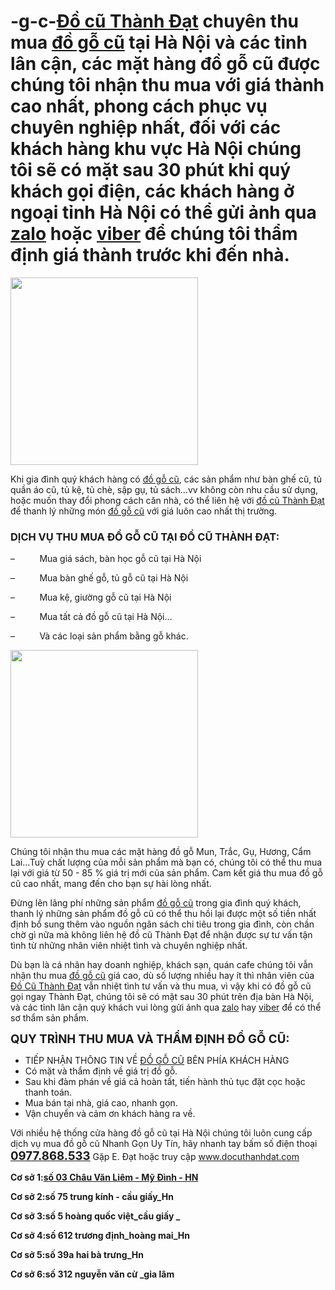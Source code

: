 # -g-c-<strong><a href="http://www.docuthanhdat.com">Đồ cũ Thành Đạt</a></strong> chuyên thu mua <a href="http://www.docuthanhdat.com/mua-ban-thanh-ly-do-go-cu-tai-ha-noi.html">đồ gỗ cũ</a> tại Hà Nội và các tỉnh lân cận, các mặt hàng đồ gỗ cũ được chúng tôi nhận thu mua với giá thành cao nhất, phong cách phục vụ chuyên nghiệp nhất, đối với các khách hàng khu vực Hà Nội chúng tôi sẽ có mặt sau 30 phút khi quý khách gọi điện, các khách hàng ở ngoại tỉnh Hà Nội có thể gửi ảnh qua <a href="tel:0977868533">zalo</a> hoặc <a href="tel:0977868533">viber</a> để chúng tôi thẩm định giá thành trước khi đến nhà.

<a href="http://www.docuthanhdat.com/wp-content/uploads/2017/11/20171030_150455.jpg"><img class="size-full wp-image-1062 aligncenter" src="http://www.docuthanhdat.com/wp-content/uploads/2017/11/20171030_150455.jpg" alt="" width="300" height="300" /></a>

Khi gia đình quý khách hàng có <a href="http://www.docuthanhdat.com/mua-do-go-cu-tai-ha-noi.html">đồ gỗ cũ</a>, các sản phẩm như bàn ghế cũ, tủ quần áo cũ, tủ kệ, tủ chè, sập gụ, tủ sách...vv không còn nhu cầu sử dụng, hoặc muốn thay đổi phong cách căn nhà, có thể liên hệ với <a href="http://www.docuthanhdat.com">đồ cũ Thành Đạt</a> để thanh lý những món <a href="http://www.docuthanhdat.com/mua-do-go-cu-mua-do-go-gia-co.html">đồ gỗ cũ</a> với giá luôn cao nhất thị trường.
<h3><strong>DỊCH VỤ THU MUA ĐỒ GỖ CŨ TẠI ĐỒ CŨ THÀNH ĐẠT:</strong></h3>
–          Mua giá sách, bàn học gỗ cũ tại Hà Nội

–          Mua bàn ghế gỗ, tủ gỗ cũ tại Hà Nội

–          Mua kệ, giường gỗ cũ tại Hà Nội

–          Mua tất cả đồ gỗ cũ tại Hà Nội…

–          Và các loại sản phẩm bằng gỗ khác.

<a href="http://www.docuthanhdat.com/wp-content/uploads/2017/11/FB_IMG_1510152477737.jpg"><img class="size-full wp-image-1064 aligncenter" src="http://www.docuthanhdat.com/wp-content/uploads/2017/11/FB_IMG_1510152477737.jpg" alt="" width="300" height="300" /></a>

Chúng tôi nhận thu mua các mặt hàng đồ gỗ Mun, Trắc, Gụ, Hương, Cẩm Lai...Tuỳ chất lượng của mỗi sản phẩm mà bạn có, chúng tôi có thể thu mua lại với giá từ 50 - 85 % giá trị mới của sản phẩm. Cam kết giá thu mua đồ gỗ cũ cao nhất, mang đến cho bạn sự hài lòng nhất.

Đừng lên lãng phí những sản phẩm <a href="https://github.com/docuthanhdat/mua-ban-do-go-cu-">đồ gỗ cũ</a> trong gia đình quý khách, thanh lý những sản phẩm đồ gỗ cũ có thể thu hồi lại được một số tiền nhất định bổ sung thêm vào nguồn ngân sách chi tiêu trong gia đình, còn chần chờ gì nữa mà không liên hệ đồ cũ Thành Đạt để nhận được sự tư vấn tận tình từ những nhân viên nhiệt tình và chuyên nghiệp nhất.

Dù bạn là cá nhân hay doanh nghiệp, khách sạn, quán cafe chúng tôi vẫn nhận thu mua <a href="https://github.com/docuthanhdat/mua-ban-do-go-cu-">đồ gỗ cũ</a> giá cao, dù số lượng nhiều hay ít thì nhân viên của <a href="http://ww.docuthanhdat.com">Đồ Cũ Thành Đạt</a> vẫn nhiệt tình tư vấn và thu mua, vì vậy khi có đồ gỗ cũ gọi ngay Thành Đạt, chúng tôi sẽ có mặt sau 30 phút trên địa bàn Hà Nội, và các tỉnh lân cận quý khách vui lòng gửi ảnh qua <a href="tel:0977868533">zalo</a> hay <a href="tel:0977868533">viber</a> để có thể sơ thẩm sản phẩm.

<span style="font-size: 14pt;"><strong>QUY TRÌNH THU MUA VÀ THẨM ĐỊNH ĐỒ GỖ CŨ:</strong></span>
<ul>
 	<li>TIẾP NHẬN THÔNG TIN VỀ <a href="https://github.com/docuthanhdat/mua-ban-do-go-cu-">ĐỒ GỖ CŨ</a> BÊN PHÍA KHÁCH HÀNG</li>
 	<li>Có mặt và thẩm định về giá trị đồ gỗ.</li>
 	<li>Sau khi đàm phán về giá cả hoàn tất, tiến hành thủ tục đặt cọc hoặc thanh toán.</li>
 	<li>Mua bán tại nhà, giá cao, nhanh gọn.</li>
 	<li>Vận chuyển và cảm ơn khách hàng ra về.</li>
</ul>
Với nhiều hệ thống cửa hàng đồ gỗ cũ tại Hà Nội chúng tôi luôn cung cấp dịch vụ mua đồ gỗ cũ Nhanh Gọn Uy Tín, hãy nhanh tay bấm số điện thoại <a href="tel:0977868533"><span style="font-size: 14pt;"><strong>0977.868.533</strong></span></a> Gặp E. Đạt hoặc truy cập <a href="http://www.docuthanhdat.com">www.docuthanhdat.com</a>

<strong>Cơ sở 1:<a href="https://www.google.com/maps/dir/''/do+cu+thanh+dat/@21.0073597,105.6972076,12z/data=!3m1!4b1!4m8!4m7!1m0!1m5!1m1!1s0x3134535bad7d7cc3:0x7fb90e9f3df0b807!2m2!1d105.767248!2d21.007374">số 03 Châu Văn Liêm - Mỹ Đình - HN</a></strong>

<strong>Cơ sở 2:số 75 trung kính - cầu giấy_Hn</strong>

<strong>Cơ sở 3:số 5 hoàng quốc việt_cầu giấy _</strong>

<strong>Cơ sở 4:số 612 trương định_hoàng mai_Hn</strong>

<strong>Cơ sở 5:số 39a hai bà trưng_Hn</strong>

<strong>Cơ sở 6:số 312 nguyễn văn cừ _gia lâm</strong>

&nbsp;
